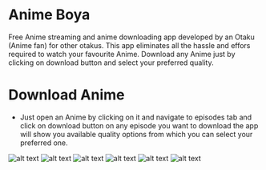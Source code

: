 # Anime Boya
Free Anime streaming and anime downloading app developed by an Otaku (Anime fan) for other otakus. This app eliminates all the hassle and effors required to watch your favourite Anime.
Download any Anime just by clicking on download button and select your preferred quality.
# Download Anime
* Just open an Anime by clicking on it and navigate to episodes tab and click on download button on any episode you want to download the app will show you available quality options from which you can select your preferred one. 

![alt text](https://github.com/tu2l/animeboya/blob/master/Screenshot_20200518-021344.png?raw=true)
![alt text](https://github.com/tu2l/animeboya/blob/master/Screenshot_20200518-021351.png?raw=true)
![alt text](https://github.com/tu2l/animeboya/blob/master/Screenshot_20200518-021359.png?raw=true)
![alt text](https://github.com/tu2l/animeboya/blob/master/Screenshot_20200518-021403.png?raw=true)
![alt text](https://github.com/tu2l/animeboya/blob/master/Screenshot_20200518-021406.png?raw=true)
![alt text](https://github.com/tu2l/animeboya/blob/master/Screenshot_20200518-021410.png?raw=true)
